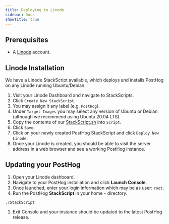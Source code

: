 ```yaml
---
title: Deploying to Linode
sidebar: Docs
showTitle: true
---
```


## Prerequisites

- A [Linode](https://linode.com) account.

## Linode Installation

We have a Linode StackScript available, which deploys and installs PostHog on any Linode running Ubuntu/Debian.

1. Visit your Linode Dashboard and navigate to StackScripts.
1. Click `Create New StackScript`.
1. You may assign it any label (e.g. `PostHog`).
1. Under `Target Images` you may select any version of Ubuntu or Debian (although we recommend using Ubuntu 20.04 LTS).
1. Copy the contents of our [StackScript.sh](https://github.com/PostHog/deployment/tree/master/linode) into `Script`.
1. Click `Save`.
1. Click on your newly created PostHog StackScript and click `Deploy New Linode`.
1. Once your Linode is created, you should be able to visit the server address in a web browser and see a working PostHog instance.


## Updating your PostHog

1. Open your Linode dashboard.
1. Navigate to your PostHog installation and click **Launch Console**.
1. Once launched, enter your login information which may be as user: `root`.
1. Run the PostHog **StackScript** in your home `~` directory.
```
./StackScript
```
1. Exit Console and your instance should be updated to the latest PostHog release.
